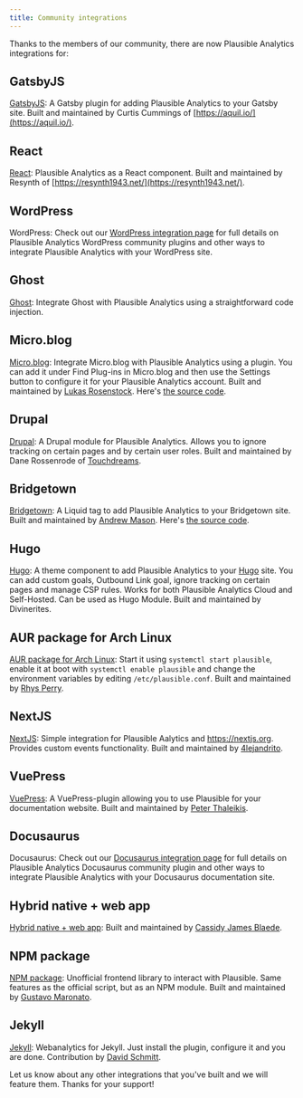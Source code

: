 ```yaml
---
title: Community integrations
---
```


Thanks to the members of our community, there are now Plausible Analytics integrations for:

## GatsbyJS

[GatsbyJS](https://www.gatsbyjs.org/packages/gatsby-plugin-plausible/): A Gatsby plugin for adding Plausible Analytics to your Gatsby site. Built and maintained by Curtis Cummings of [https://aquil.io/](https://aquil.io/).

## React

[React](https://codeberg.org/resynth1943/react-plausible-analytics): Plausible Analytics as a React component. Built and maintained by Resynth of [https://resynth1943.net/](https://resynth1943.net/).

## WordPress

WordPress: Check out our [WordPress integration page](wordpress-integration.md) for full details on Plausible Analytics WordPress community plugins and other ways to integrate Plausible Analytics with your WordPress site.

## Ghost

[Ghost](https://ghost.org/integrations/plausible/): Integrate Ghost with Plausible Analytics using a straightforward code injection.

## Micro.blog

[Micro.blog](https://micro.blog): Integrate Micro.blog with Plausible Analytics using a plugin. You can add it under Find Plug-ins in Micro.blog and then use the Settings button to configure it for your Plausible Analytics account. Built and maintained by [Lukas Rosenstock](https://lukasrosenstock.net/2020/07/24/ive-struggled-a.html). Here's [the source code](https://github.com/LukasRos/plugin-plausible).

## Drupal

[Drupal](https://www.drupal.org/project/plausible): A Drupal module for Plausible Analytics. Allows you to ignore tracking on certain pages and by certain user roles. Built and maintained by Dane Rossenrode of [Touchdreams](https://touchdreams.co.za/).

## Bridgetown

[Bridgetown](https://rubygems.org/gems/bridgetown-plausible-tag): A Liquid tag to add Plausible Analytics to your Bridgetown site. Built and maintained by [Andrew Mason](https://www.andrewm.codes/). Here's [the source code](https://github.com/andrewmcodes/bridgetown-plausible-tag).

## Hugo

[Hugo](https://github.com/divinerites/plausible-hugo): A theme component to add Plausible Analytics to your [Hugo](https://www.gohugo.io/) site. You can add custom goals, Outbound Link goal, ignore tracking on certain pages and manage CSP rules. Works for both Plausible Analytics Cloud and Self-Hosted. Can be used as Hugo Module. Built and maintained by Divinerites.

## AUR package for Arch Linux

[AUR package for Arch Linux](https://aur.archlinux.org/packages/plausible-git/): Start it using ``systemctl start plausible``, enable it at boot with ``systemctl enable plausible`` and change the environment variables by editing ``/etc/plausible.conf``. Built and maintained by [Rhys Perry](https://github.com/plausible/analytics/issues/263).

## NextJS 

[NextJS](nextjs-integration.md): Simple integration for Plausible Aalytics and https://nextjs.org. Provides custom events functionality. Built and maintained by [4lejandrito](https://github.com/4lejandrito).

## VuePress

[VuePress](https://github.com/spekulatius/vuepress-plugin-plausible): A VuePress-plugin allowing you to use Plausible for your documentation website. Built and maintained by [Peter Thaleikis](https://peterthaleikis.com).

## Docusaurus

Docusaurus: Check out our [Docusaurus integration page](docusaurus-integration.md) for full details on Plausible Analytics Docusaurus community plugin and other ways to integrate Plausible Analytics with your Docusaurus documentation site.

## Hybrid native + web app

[Hybrid native + web app](https://github.com/cassidyjames/plausible): Built and maintained by [Cassidy James Blaede](https://cassidyjames.com/).

## NPM package
[NPM package](https://www.npmjs.com/package/plausible-tracker): Unofficial frontend library to interact with Plausible. Same features as the official script, but as an NPM module. Built and maintained by [Gustavo Maronato](https://github.com/plausible/plausible-tracker).

## Jekyll

[Jekyll](https://github.com/hendrikschneider/jekyll-analytics): Webanalytics for Jekyll. Just install the plugin, configure it and you are done. Contribution by [David Schmitt](https://github.com/hendrikschneider/jekyll-analytics/pull/44).

Let us know about any other integrations that you've built and we will feature them. Thanks for your support!
